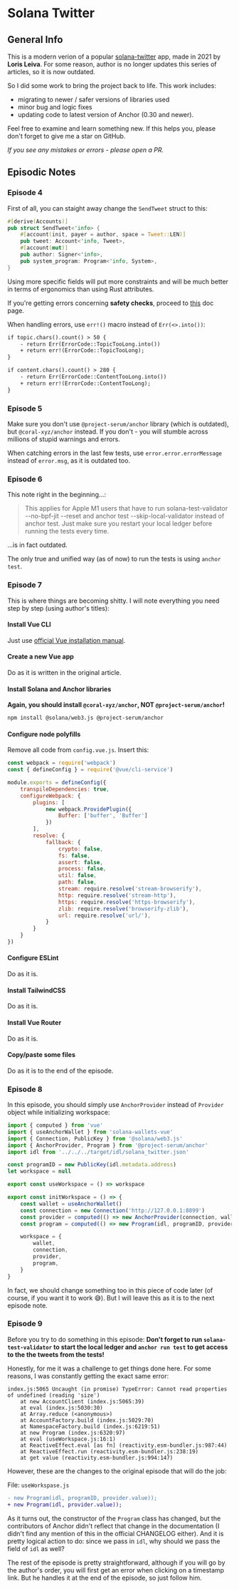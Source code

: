 # Solana Twitter

## General Info

This is a modern verion of a popular [solana-twitter](https://lorisleiva.com/create-a-solana-dapp-from-scratch)
app, made in 2021 by **Loris Leiva**. For some reason, author
is no longer updates this series of articles, so it is now outdated.

So I did some work to bring the project back to life.
This work includes:

- migrating to newer / safer versions of libraries used
- minor bug and logic fixes
- updating code to latest version of Anchor (0.30 and newer).

Feel free to examine and learn something new. If this helps you, 
please don't forget to give me a star on GitHub.

*If you see any mistakes or errors - please open a PR.*

## Episodic Notes

### Episode 4

First of all, you can staight away change the `SendTweet` struct
to this:

```rust
#[derive(Accounts)]
pub struct SendTweet<'info> {
    #[account(init, payer = author, space = Tweet::LEN)]
    pub tweet: Account<'info, Tweet>,
    #[account(mut)]
    pub author: Signer<'info>,
    pub system_program: Program<'info, System>,
}
```

Using more specific fields will put more constraints and will be 
much better in terms of ergonomics than using Rust attributes.

If you're getting errors concerning **safety checks**, proceed to
[this](https://www.anchor-lang.com/docs/the-accounts-struct#safety-checks)
doc page.

When handling errors, use `err!()` macro instead of `Err(<>.into())`:

```diff
if topic.chars().count() > 50 {
    - return Err(ErrorCode::TopicTooLong.into())
    + return err!(ErrorCode::TopicTooLong);
}

if content.chars().count() > 280 {
    - return Err(ErrorCode::ContentTooLong.into())
    + return err!(ErrorCode::ContentTooLong);
}
```

### Episode 5

Make sure you don't use `@project-serum/anchor` library (which is
outdated), but `@coral-xyz/anchor` instead. If you don't - you will
stumble across millions of stupid warnings and errors.

When catching errors in the last few tests, use `error.error.errorMessage`
instead of `error.msg`, as it is outdated too.

### Episode 6

This note right in the beginning...:

> This applies for Apple M1 users that have to run 
solana-test-validator --no-bpf-jit --reset and anchor 
test --skip-local-validator instead of anchor test. 
Just make sure you restart your local ledger before 
running the tests every time.

...is in fact outdated.

The only true and unified way (as of now) to run the tests is using
`anchor test`. 

### Episode 7

This is where things are becoming shitty. I will note everything you
need step by step (using author's titles):

#### Install Vue CLI

Just use [official Vue installation manual](https://cli.vuejs.org/guide/installation.html).

#### Create a new Vue app

Do as it is written in the original article.

#### Install Solana and Anchor libraries

**Again, you should install `@coral-xyz/anchor`, 
NOT `@project-serum/anchor`!**

```sh
npm install @solana/web3.js @project-serum/anchor
```

#### Configure node polyfills

Remove all code from `config.vue.js`. Insert this:

```js
const webpack = require('webpack')
const { defineConfig } = require('@vue/cli-service')

module.exports = defineConfig({
    transpileDependencies: true,
    configureWebpack: {
        plugins: [
            new webpack.ProvidePlugin({
                Buffer: ['buffer', 'Buffer']
            })
        ],
        resolve: {
            fallback: {
                crypto: false,
                fs: false,
                assert: false,
                process: false,
                util: false,
                path: false,
                stream: require.resolve('stream-browserify'),
                http: require.resolve('stream-http'),
                https: require.resolve('https-browserify'),
                zlib: require.resolve('browserify-zlib'),
                url: require.resolve('url/'),
            }
        }
    }
})
```

#### Configure ESLint

Do as it is.

#### Install TailwindCSS

Do as it is.

#### Install Vue Router

Do as it is.

#### Copy/paste some files

Do as it is to the end of the episode.

### Episode 8

In this episode, you should simply use `AnchorProvider` instead of
`Provider` object while initializing workspace:

```js
import { computed } from 'vue'
import { useAnchorWallet } from 'solana-wallets-vue'
import { Connection, PublicKey } from '@solana/web3.js'
import { AnchorProvider, Program } from '@project-serum/anchor'
import idl from '../../../target/idl/solana_twitter.json'

const programID = new PublicKey(idl.metadata.address)
let workspace = null

export const useWorkspace = () => workspace

export const initWorkspace = () => {
    const wallet = useAnchorWallet()
    const connection = new Connection('http://127.0.0.1:8899')
    const provider = computed(() => new AnchorProvider(connection, wallet.value))
    const program = computed(() => new Program(idl, programID, provider.value))

    workspace = {
        wallet,
        connection,
        provider,
        program,
    }
}
```

In fact, we should change something too in this piece of code later
(of course, if you want it to work 😅). But I will leave this as it
is to the next episode note.

### Episode 9
Before you try to do something in this episode: **Don't forget to run 
`solana-test-validator` to start the local ledger and 
`anchor run test` to get access to the the tweets from the tests!**

Honestly, for me it was a challenge to get things done here. For
some reasons, I was constantly getting the exact same error:

```
index.js:5065 Uncaught (in promise) TypeError: Cannot read properties of undefined (reading 'size')
    at new AccountClient (index.js:5065:39)
    at eval (index.js:5030:30)
    at Array.reduce (<anonymous>)
    at AccountFactory.build (index.js:5029:70)
    at NamespaceFactory.build (index.js:6219:51)
    at new Program (index.js:6320:97)
    at eval (useWorkspace.js:16:1)
    at ReactiveEffect.eval [as fn] (reactivity.esm-bundler.js:987:44)
    at ReactiveEffect.run (reactivity.esm-bundler.js:238:19)
    at get value (reactivity.esm-bundler.js:994:147)
```

However, these are the changes to the original episode that will do
the job:

File: `useWorkspase.js`
```diff
- new Program(idl, programID, provider.value));
+ new Program(idl, provider.value));
```

As it turns out, the constructor of the `Program` class has changed,
but the contributors of Anchor didn't reflect that change in the
documentation (I didn't find any mention of this in the official
CHANGELOG either). And it is pretty logical action to do: 
since we pass in `idl`, why should we pass the field of `idl` as well?

The rest of the episode is pretty straightforward, although if you
will go by the author's order, you will first get an error when 
clicking on a timestamp link. But he handles it at the end of the
episode, so just follow him.

